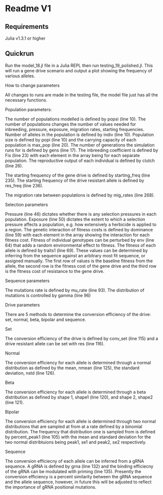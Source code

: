 # Readme V1

## Requirements
Julia v1.3.1 or higher


## Quickrun
Run the model_18.jl file in a Julia REPL then run testing_19_polished.jl.
This will run a gene drive scenario and output a plot showing the frequency of various alleles.


How to change parameters

All changes to runs are made in the testing file, the model file just has all the necessary functions.



Population parameters:

The number of populations modelled is defined by popsi (line 10). The number of populations changes the number of values needed for inbreeding, pressure, exposure, migration rates, starting frequencies.
Number of alleles in the population is defined by indiv (line 10).
Population size is defined by popi (line 10) and the carrying capacity of each population is max_pop (line 20).
The number of generations the simulation runs for is defined by gens (line 17).
The inbreeding coefficient is defined by Fis (line 23) with each element in the array being for each separate population.
The reproductive output of each individual is defined by clutch (line 26).


The starting frequency of the gene drive is defined by starting_freq (line 235).
The starting frequency of the drive resistant allele is defined by res_freq (line 236).


The migration rate between populations is defined by mig_rates (line 268).



Selection parameters

Pressure (line 46) dictates whether there is any selection pressures in each population.
Exposure (line 50) dictates the extent to which a selection pressure affects a population, e.g. how extensively a herbicide is applied to a region.
The genetic interaction of fitness costs is defined by dominance (line 59) with each element in the array showing the interaction for each fitness cost.
Fitness of individual genotypes can be perturbed by env (line 64) that adds a random environmental effect to fitness.
The fitness of each allele is defined by traits1 (line 69). These values can be determined by inferring from the sequence against an arbitrary most fit sequence, or assigned manually. The first row of values is the baseline fitness from the allele, the second row is the fitness cost of the gene drive and the third row is the fitness cost of resistance to the gene drive.


Sequence parameters

The mutations rate is defined by mu_rate (line 93).
The distribution of mutations is controlled by gamma (line 96)


Drive parameters

There are 5 methods to determine the conversion efficiency of the drive: set, normal, beta, bipolar and sequence.

Set

The conversion efficiency of the drive is defined by conv_set (line 115) and a drive resistant allele can be set with res (line 116).

Normal

The conversion efficiency for each allele is determined through a normal distribution as defined by the mean, nmean (line 125), the standard deviation, nstd (line 126).

Beta

The conversion efficiency for each allele is determined through a beta distribution as defined by shape 1, shape1 (line 120), and shape 2, shape2 (line 121).

Bipolar

The conversion efficiency for each allele is determined through two normal distributions that are sampled at from at a rate defined by a binomial distribution. The frequency that distribution one is sampled from is defined by percent_peak1 (line 105) with the mean and standard deviation for the two normal distribtuions being peak1, se1 and peak2, se2 respectively.

Sequence

The conversion efficiecny of each allele can be inferred from a gRNA sequence. A gRNA is defined by grna (line 132) and the binding efficiecny of the gRNA can be modulated with priming (line 135). Presently the conversion efficiency is a percent similarity between the gRNA sequence and the allele sequence, however, in future this will be adjusted to reflect the importance of gRNA positional mutations.


